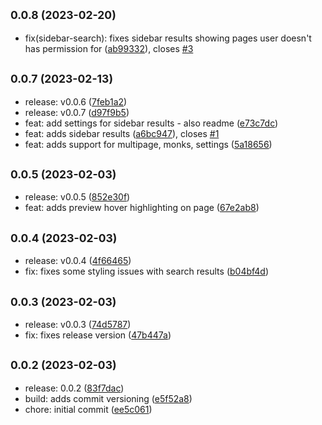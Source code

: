 ## <small>0.0.8 (2023-02-20)</small>

-   fix(sidebar-search): fixes sidebar results showing pages user doesn't has permission for ([ab99332](https://github.com/am-a/journal-search/commit/ab99332)), closes [#3](https://github.com/am-a/journal-search/issues/3)

## <small>0.0.7 (2023-02-13)</small>

-   release: v0.0.6 ([7feb1a2](https://github.com/am-a/journal-search/commit/7feb1a2))
-   release: v0.0.7 ([d97f9b5](https://github.com/am-a/journal-search/commit/d97f9b5))
-   feat: add settings for sidebar results - also readme ([e73c7dc](https://github.com/am-a/journal-search/commit/e73c7dc))
-   feat: adds sidebar results ([a6bc947](https://github.com/am-a/journal-search/commit/a6bc947)), closes [#1](https://github.com/am-a/journal-search/issues/1)
-   feat: adds support for multipage, monks, settings ([5a18656](https://github.com/am-a/journal-search/commit/5a18656))

## <small>0.0.5 (2023-02-03)</small>

-   release: v0.0.5 ([852e30f](https://github.com/am-a/journal-search/commit/852e30f))
-   feat: adds preview hover highlighting on page ([67e2ab8](https://github.com/am-a/journal-search/commit/67e2ab8))

## <small>0.0.4 (2023-02-03)</small>

-   release: v0.0.4 ([4f66465](https://github.com/am-a/journal-search/commit/4f66465))
-   fix: fixes some styling issues with search results ([b04bf4d](https://github.com/am-a/journal-search/commit/b04bf4d))

## <small>0.0.3 (2023-02-03)</small>

-   release: v0.0.3 ([74d5787](https://github.com/am-a/journal-search/commit/74d5787))
-   fix: fixes release version ([47b447a](https://github.com/am-a/journal-search/commit/47b447a))

## <small>0.0.2 (2023-02-03)</small>

-   release: 0.0.2 ([83f7dac](https://github.com/am-a/journal-search/commit/83f7dac))
-   build: adds commit versioning ([e5f52a8](https://github.com/am-a/journal-search/commit/e5f52a8))
-   chore: initial commit ([ee5c061](https://github.com/am-a/journal-search/commit/ee5c061))
